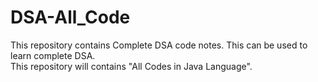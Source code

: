 # DSA-All_Code
This repository contains Complete DSA code notes. This can be used to learn complete DSA.<br>
This repository will contains "All Codes in Java Language".
